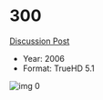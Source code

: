 # 300

[Discussion Post](https://www.avsforum.com/threads/bass-eq-for-filtered-movies.2995212/post-56898814)

* Year: 2006
* Format: TrueHD 5.1

![img 0](https://i.imgur.com/zITKL9b.jpg)


